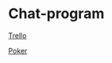# Chat-program

[Trello](https://trello.com/b/5htuiY7D/2x2-project)


[Poker](https://play.planningpoker.com/view_score/xbHwMnr5k9zP162YzW3H5IRXy6CPVKzs?print)
